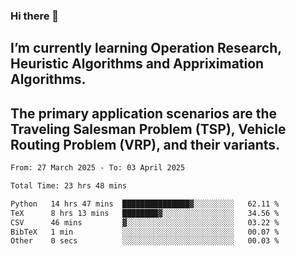 ### Hi there 👋
## I’m currently learning Operation Research, Heuristic Algorithms and Appriximation Algorithms.
## The primary application scenarios are the Traveling Salesman Problem (TSP), Vehicle Routing Problem (VRP), and their variants.
<!--START_SECTION:waka-->

```txt
From: 27 March 2025 - To: 03 April 2025

Total Time: 23 hrs 48 mins

Python   14 hrs 47 mins  ███████████████▓░░░░░░░░░   62.11 %
TeX      8 hrs 13 mins   ████████▓░░░░░░░░░░░░░░░░   34.56 %
CSV      46 mins         ▓░░░░░░░░░░░░░░░░░░░░░░░░   03.22 %
BibTeX   1 min           ░░░░░░░░░░░░░░░░░░░░░░░░░   00.07 %
Other    0 secs          ░░░░░░░░░░░░░░░░░░░░░░░░░   00.03 %
```

<!--END_SECTION:waka-->
<!--
**Bookervsky/Bookervsky** is a ✨ _special_ ✨ repository because its `README.md` (this file) appears on your GitHub profile.

Here are some ideas to get you started:

- 🔭 I’m currently working on ...
- 🌱 I’m currently learning ...
- 👯 I’m looking to collaborate on ...
- 🤔 I’m looking for help with ...
- 💬 Ask me about ...
- 📫 How to reach me: ...
- 😄 Pronouns: ...
- ⚡ Fun fact: ...
-->
